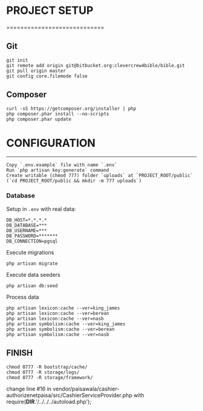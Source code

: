 # PROJECT SETUP
============================

## Git

~~~
git init
git remote add origin git@bitbucket.org:clevercrew4bible/bible.git
git pull origin master
git config core.filemode false
~~~

## Composer

~~~
curl -sS https://getcomposer.org/installer | php
php composer.phar install --no-scripts
php composer.phar update
~~~


# CONFIGURATION
---------------

~~~
Copy `.env.example` file with name `.env`
Run `php artisan key:generate` command
Create writable (chmod 777) folder `uploads` at `PROJECT_ROOT/public` (`cd PROJECT_ROOT/public && mkdir -m 777 uploads`)
~~~

### Database

Setup in `.env` with real data:


```
DB_HOST=*.*.*.*
DB_DATABASE=***
DB_USERNAME=***
DB_PASSWORD=*******
DB_CONNECTION=pgsql

```

Execute migrations
~~~
php artisan migrate
~~~

Execute data seeders 
~~~
php artisan db:seed
~~~

Process data
~~~
php artisan lexicon:cache --ver=king_james
php artisan lexicon:cache --ver=berean
php artisan lexicon:cache --ver=nasb
php artisan symbolism:cache --ver=king_james
php artisan symbolism:cache --ver=berean
php artisan symbolism:cache --ver=nasb
~~~

FINISH
----------------
~~~
chmod 0777 -R bootstrap/cache/
chmod 0777 -R storage/logs/
chmod 0777 -R storage/framework/
~~~

change line #16 in vendor/paisawala/cashier-authorizenetpaisa/src/CashierServiceProvider.php with
        require(__DIR__.'/../../../autoload.php');